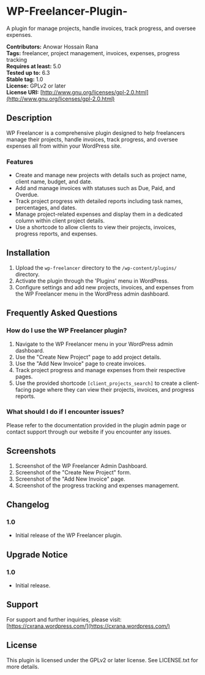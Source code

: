 # WP-Freelancer-Plugin-
A plugin for manage projects, handle invoices, track progress, and oversee expenses.

**Contributors:** Anowar Hossain Rana  
**Tags:** freelancer, project management, invoices, expenses, progress tracking  
**Requires at least:** 5.0  
**Tested up to:** 6.3  
**Stable tag:** 1.0  
**License:** GPLv2 or later  
**License URI:** [http://www.gnu.org/licenses/gpl-2.0.html](http://www.gnu.org/licenses/gpl-2.0.html)

## Description

WP Freelancer is a comprehensive plugin designed to help freelancers manage their projects, handle invoices, track progress, and oversee expenses all from within your WordPress site.

### Features

- Create and manage new projects with details such as project name, client name, budget, and date.
- Add and manage invoices with statuses such as Due, Paid, and Overdue.
- Track project progress with detailed reports including task names, percentages, and dates.
- Manage project-related expenses and display them in a dedicated column within client project details.
- Use a shortcode to allow clients to view their projects, invoices, progress reports, and expenses.

## Installation

1. Upload the `wp-freelancer` directory to the `/wp-content/plugins/` directory.
2. Activate the plugin through the 'Plugins' menu in WordPress.
3. Configure settings and add new projects, invoices, and expenses from the WP Freelancer menu in the WordPress admin dashboard.

## Frequently Asked Questions

### How do I use the WP Freelancer plugin?

1. Navigate to the WP Freelancer menu in your WordPress admin dashboard.
2. Use the "Create New Project" page to add project details.
3. Use the "Add New Invoice" page to create invoices.
4. Track project progress and manage expenses from their respective pages.
5. Use the provided shortcode `[client_projects_search]` to create a client-facing page where they can view their projects, invoices, and progress reports.

### What should I do if I encounter issues?

Please refer to the documentation provided in the plugin admin page or contact support through our website if you encounter any issues.

## Screenshots

1. Screenshot of the WP Freelancer Admin Dashboard.
2. Screenshot of the "Create New Project" form.
3. Screenshot of the "Add New Invoice" page.
4. Screenshot of the progress tracking and expenses management.

## Changelog

### 1.0

- Initial release of the WP Freelancer plugin.

## Upgrade Notice

### 1.0

- Initial release.

## Support

For support and further inquiries, please visit: [https://cxrana.wordpress.com/](https://cxrana.wordpress.com/)

## License

This plugin is licensed under the GPLv2 or later license. See LICENSE.txt for more details.
